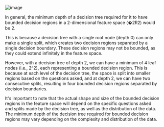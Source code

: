 ![image](https://user-images.githubusercontent.com/89120960/234198810-b88b286c-76c0-4f57-bd62-73fe44aa6099.png)


In general, the minimum depth of a decision tree required for it to have bounded decision regions in a 2-dimensional feature space (�2R2) would be 2. 

This is because a decision tree with a single root node (depth 0) can only make a single split, which creates two decision regions separated by a single decision boundary. These decision regions may not be bounded, as they could extend infinitely in the feature space.

However, with a decision tree of depth 2, we can have a minimum of 4 leaf nodes (i.e., 2^2), each representing a bounded decision region. This is because at each level of the decision tree, the space is split into smaller regions based on the questions asked, and at depth 2, we can have two consecutive splits, resulting in four bounded decision regions separated by decision boundaries.

It's important to note that the actual shape and size of the bounded decision regions in the feature space will depend on the specific questions asked and splits made by the decision tree, as well as the distribution of the data. The minimum depth of the decision tree required for bounded decision regions may vary depending on the complexity and distribution of the data.
